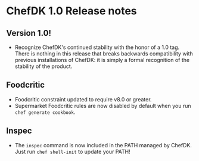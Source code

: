 # ChefDK 1.0 Release notes

## Version 1.0!
* Recognize ChefDK's continued stability with the honor of a 1.0 tag. There is
nothing in this release that breaks backwards compatibility with previous
installations of ChefDK: it is simply a formal recognition of the stability of
the product.

## Foodcritic
* Foodcritic constraint updated to require v8.0 or greater.
* Supermarket Foodcritic rules are now disabled by default when you run `chef generate cookbook`.

## Inspec
* The `inspec` command is now included in the PATH managed by ChefDK. Just run
`chef shell-init` to update your PATH!
